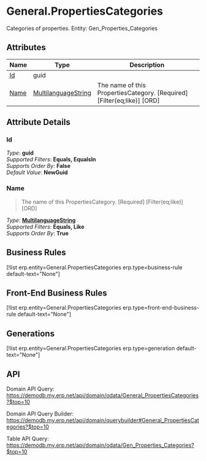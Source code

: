 # General.PropertiesCategories

Categories of properties. Entity: Gen_Properties_Categories

## Attributes

| Name | Type | Description |
| ---- | ---- | --- |
| [Id](General.PropertiesCategories.md#Id) | guid |  
| [Name](General.PropertiesCategories.md#Name) | [MultilanguageString](../data-types/MultilanguageString.md) | The name of this PropertiesCategory. [Required] [Filter(eq;like)] [ORD] 


## Attribute Details

### Id

_Type_: **guid**  
_Supported Filters_: **Equals, EqualsIn**  
_Supports Order By_: **False**  
_Default Value_: **NewGuid**  

### Name

> The name of this PropertiesCategory. [Required] [Filter(eq;like)] [ORD]

_Type_: **[MultilanguageString](../data-types/MultilanguageString.md)**  
_Supported Filters_: **Equals, Like**  
_Supports Order By_: **True**  



## Business Rules

[!list erp.entity=General.PropertiesCategories erp.type=business-rule default-text="None"]

## Front-End Business Rules

[!list erp.entity=General.PropertiesCategories erp.type=front-end-business-rule default-text="None"]

## Generations

[!list erp.entity=General.PropertiesCategories erp.type=generation default-text="None"]

## API

Domain API Query:
<https://demodb.my.erp.net/api/domain/odata/General_PropertiesCategories?$top=10>

Domain API Query Builder:
<https://demodb.my.erp.net/api/domain/querybuilder#General_PropertiesCategories?$top=10>

Table API Query:
<https://demodb.my.erp.net/api/domain/odata/Gen_Properties_Categories?$top=10>


